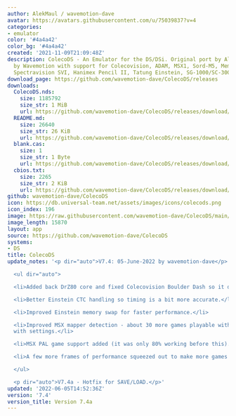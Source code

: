```yaml
---
author: AlekMaul / wavemotion-dave
avatar: https://avatars.githubusercontent.com/u/75039837?v=4
categories:
- emulator
color: '#4a4a42'
color_bg: '#4a4a42'
created: '2021-11-09T21:09:48Z'
description: ColecoDS - An Emulator for the DS/DSi. Original port by Alekmaul. Phoenix-Edition
  by Wavemotion with support for Colecovision, ADAM, MSX1, Sord-M5, Memotech MTX,
  Spectravision SVI, Hanimex Pencil II, Tatung Einstein, SG-1000/SC-3000 and the Creativision.
download_page: https://github.com/wavemotion-dave/ColecoDS/releases
downloads:
  ColecoDS.nds:
    size: 1185792
    size_str: 1 MiB
    url: https://github.com/wavemotion-dave/ColecoDS/releases/download/7.4/ColecoDS.nds
  README.md:
    size: 26640
    size_str: 26 KiB
    url: https://github.com/wavemotion-dave/ColecoDS/releases/download/7.4/README.md
  blank.cas:
    size: 1
    size_str: 1 Byte
    url: https://github.com/wavemotion-dave/ColecoDS/releases/download/7.4/blank.cas
  cbios.txt:
    size: 2265
    size_str: 2 KiB
    url: https://github.com/wavemotion-dave/ColecoDS/releases/download/7.4/cbios.txt
github: wavemotion-dave/ColecoDS
icon: https://db.universal-team.net/assets/images/icons/colecods.png
icon_index: 196
image: https://raw.githubusercontent.com/wavemotion-dave/ColecoDS/main/arm9/gfx_data/pdev_tbg0.png
image_length: 15870
layout: app
source: https://github.com/wavemotion-dave/ColecoDS
systems:
- DS
title: ColecoDS
update_notes: '<p dir="auto">V7.4: 05-June-2022 by wavemotion-dave</p>

  <ul dir="auto">

  <li>Added back DrZ80 core and fixed Colecovision Boulder Dash so it doesn''t crash.</li>

  <li>Better Einstein CTC handling so timing is a bit more accurate.</li>

  <li>Improved Einstein memory swap for faster performance.</li>

  <li>Improved MSX mapper detection - about 30 more games playable without fiddling
  with settings.</li>

  <li>MSX PAL game support added (it was only 80% working before this).</li>

  <li>A few more frames of performance squeezed out to make more games run buttery-smooth.</li>

  </ul>

  <p dir="auto">V7.4a - Hotfix for SAVE/LOAD.</p>'
updated: '2022-06-05T14:52:36Z'
version: '7.4'
version_title: Version 7.4a
---
```

